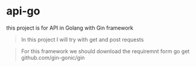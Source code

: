 # api-go
this project is for API in Golang with Gin framework

> In this project I will try with get and post requests

> For this framework we should download the requiremnt form go get github.com/gin-gonic/gin